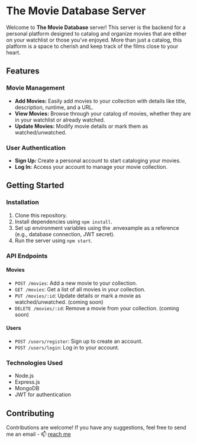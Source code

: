 # The Movie Database Server

Welcome to **The Movie Database** server! This server is the backend for a personal platform designed to catalog and organize movies that are either on your watchlist or those you've enjoyed. More than just a catalog, this platform is a space to cherish and keep track of the films close to your heart.

## Features

### Movie Management
- **Add Movies:** Easily add movies to your collection with details like title, description, runtime, and a URL.
- **View Movies:** Browse through your catalog of movies, whether they are in your watchlist or already watched.
- **Update Movies:** Modify movie details or mark them as watched/unwatched.

### User Authentication
- **Sign Up:** Create a personal account to start cataloging your movies.
- **Log In:** Access your account to manage your movie collection.

## Getting Started

### Installation
1. Clone this repository.
2. Install dependencies using `npm install`.
3. Set up environment variables using the .envexample as a reference (e.g., database connection, JWT secret).
4. Run the server using `npm start`.

### API Endpoints

#### Movies
- `POST /movies`: Add a new movie to your collection.
- `GET /movies`: Get a list of all movies in your collection.
- `PUT /movies/:id`: Update details or mark a movie as watched/unwatched. (coming soon)
- `DELETE /movies/:id`: Remove a movie from your collection. (coming soon)

#### Users
- `POST /users/register`: Sign up to create an account.
- `POST /users/login`: Log in to your account.

### Technologies Used
- Node.js
- Express.js
- MongoDB
- JWT for authentication

## Contributing
Contributions are welcome! If you have any suggestions, feel free to send me an email - 📫 [reach me](mailto:carolinacalarruda@gmail.com)